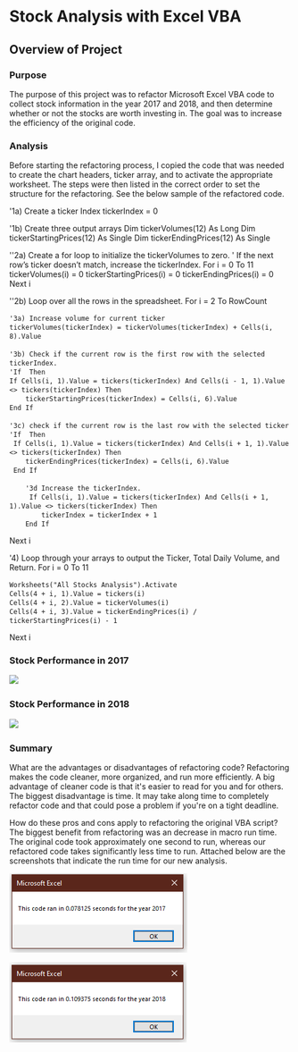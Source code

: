 # Stock Analysis with Excel VBA

## Overview of Project

### Purpose
The purpose of this project was to refactor Microsoft Excel VBA code to collect stock information in the year 2017 and 2018, and then determine whether or not the stocks are worth investing in. The goal was to increase the efficiency of the original code.

### Analysis
Before starting the refactoring process, I copied the code that was needed to create the chart headers, ticker array, and to activate the appropriate worksheet. The steps were then listed in the correct order to set the structure for the refactoring. See the below sample of the refactored code.


'1a) Create a ticker Index
tickerIndex = 0

'1b) Create three output arrays
Dim tickerVolumes(12) As Long
Dim tickerStartingPrices(12) As Single
Dim tickerEndingPrices(12) As Single

''2a) Create a for loop to initialize the tickerVolumes to zero.
' If the next row’s ticker doesn’t match, increase the tickerIndex.
For i = 0 To 11
    tickerVolumes(i) = 0
    tickerStartingPrices(i) = 0
    tickerEndingPrices(i) = 0
Next i

''2b) Loop over all the rows in the spreadsheet.
For i = 2 To RowCount

    '3a) Increase volume for current ticker
    tickerVolumes(tickerIndex) = tickerVolumes(tickerIndex) + Cells(i, 8).Value
    
    '3b) Check if the current row is the first row with the selected tickerIndex.
    'If  Then
    If Cells(i, 1).Value = tickers(tickerIndex) And Cells(i - 1, 1).Value <> tickers(tickerIndex) Then
        tickerStartingPrices(tickerIndex) = Cells(i, 6).Value
    End If
    
    '3c) check if the current row is the last row with the selected ticker
    'If  Then
     If Cells(i, 1).Value = tickers(tickerIndex) And Cells(i + 1, 1).Value <> tickers(tickerIndex) Then
        tickerEndingPrices(tickerIndex) = Cells(i, 6).Value
     End If

        '3d Increase the tickerIndex.
         If Cells(i, 1).Value = tickers(tickerIndex) And Cells(i + 1, 1).Value <> tickers(tickerIndex) Then
            tickerIndex = tickerIndex + 1
        End If

Next i

'4) Loop through your arrays to output the Ticker, Total Daily Volume, and Return.
For i = 0 To 11
    
    Worksheets("All Stocks Analysis").Activate
    Cells(4 + i, 1).Value = tickers(i)
    Cells(4 + i, 2).Value = tickerVolumes(i)
    Cells(4 + i, 3).Value = tickerEndingPrices(i) / tickerStartingPrices(i) - 1
    
Next i

### Stock Performance in 2017

![](Resouces/Stocks_2017.png)

### Stock Performance in 2018

![](Resouces/Stocks_2018.png)



### Summary

What are the advantages or disadvantages of refactoring code?
Refactoring makes the code cleaner, more organized, and run more efficiently. A big advantage of cleaner code is that it's easier to read for you and for others. The biggest disadvantage is time. It may take along time to completely refactor code and that could pose a problem if you're on a tight deadline.

How do these pros and cons apply to refactoring the original VBA script?
The biggest benefit from refactoring was an decrease in macro run time. The original code took approximately one second to run, whereas our refactored code takes significantly less time to run. Attached below are the screenshots that indicate the run time for our new analysis.

![](Resources/VBA_Challenge_2017.png)

![](Resources/VBA_Challenge_2018.png)
